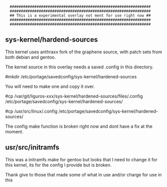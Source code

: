       ###############################################################
      ###############################################################
      ## This is a experimental overlay not ment for use right now ##
      ###############################################################
      ###############################################################

## sys-kernel/hardend-sources ##

This kernel uses anthraxx fork of the graphene source, with patch sets from both debian and gentoo.

The kernel source in this overlay needs a saved .config in this directory.

#mkdir /etc/portage/savedconfig/sys-kernel/hardened-sources

You will need to make one and copy it over.

#cp /var/git/liguros-xxx/sys-kernel/hardened-sources/files/.config /etc/portage/savedconfig/sys-kernel/hardened-sources/

#cp /usr/src/linux/.config /etc/portage/savedconfig/sys-kernel/hardened-sources/

The config make function is broken right now and dont have a fix at the moment.

## usr/src/initramfs ##

This was a initramfs make for gentoo but looks that I need to change it for this kernel, its for the config I provide but is broken.


Thank give to those that made some of what in use and/or charge for use in this
